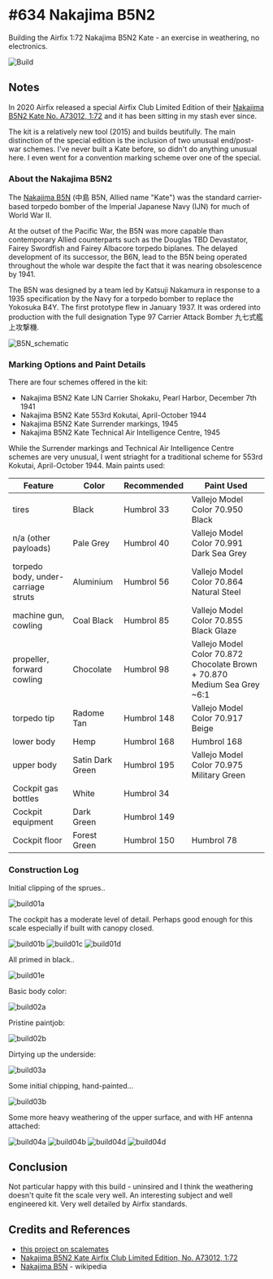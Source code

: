 # #634 Nakajima B5N2

Building the Airfix 1:72 Nakajima B5N2 Kate - an exercise in weathering, no electronics.

![Build](./assets/NakajimaB5N2_build.jpg?raw=true)

## Notes

In 2020 Airfix released a special Airfix Club Limited Edition of their [Nakajima B5N2 Kate No. A73012, 1:72](https://www.scalemates.com/kits/airfix-a73012-nakajima-b5n2-kate--1293106) and it has been sitting in my stash ever since.

The kit is a relatively new tool (2015) and builds beutifully. The main distinction of the special edition is the inclusion of two unusual end/post-war schemes. I've never built a Kate before, so didn't do anything unusual here. I even went for a convention marking scheme over one of the special.

### About the Nakajima B5N2

The [Nakajima B5N](https://en.wikipedia.org/wiki/Nakajima_B5N) (中島 B5N, Allied name "Kate") was the standard carrier-based torpedo bomber of the Imperial Japanese Navy (IJN) for much of World War II.

At the outset of the Pacific War, the B5N was more capable than contemporary Allied counterparts such as the Douglas TBD Devastator, Fairey Swordfish and Fairey Albacore torpedo biplanes.
The delayed development of its successor, the B6N, lead to the B5N being operated throughout the whole war despite the fact that it was nearing obsolescence by 1941.

The B5N was designed by a team led by Katsuji Nakamura in response to a 1935 specification by the Navy for a torpedo bomber to replace the Yokosuka B4Y.
The first prototype flew in January 1937.
It was  ordered into production with the full designation Type 97 Carrier Attack Bomber 九七式艦上攻撃機.

![B5N_schematic](./assets/B5N_schematic.jpg?raw=true)

### Marking Options and Paint Details

There are four schemes offered in the kit:

* Nakajima B5N2 Kate IJN Carrier Shokaku, Pearl Harbor, December 7th 1941
* Nakajima B5N2 Kate 553rd Kokutai, April-October 1944
* Nakajima B5N2 Kate Surrender markings, 1945
* Nakajima B5N2 Kate Technical Air Intelligence Centre, 1945

While the Surrender markings and Technical Air Intelligence Centre schemes are very unusual, I went striaght for a traditional
scheme for 553rd Kokutai, April-October 1944. Main paints used:

| Feature                             | Color            | Recommended | Paint Used |
|-------------------------------------|------------------|-------------|------------|
| tires                               | Black            | Humbrol 33  | Vallejo Model Color 70.950 Black           |
| n/a (other payloads)                | Pale Grey        | Humbrol 40  | Vallejo Model Color 70.991 Dark Sea Grey   |
| torpedo body, under-carriage struts | Aluminium        | Humbrol 56  | Vallejo Model Color 70.864 Natural Steel   |
| machine gun, cowling                | Coal Black       | Humbrol 85  | Vallejo Model Color 70.855 Black Glaze     |
| propeller, forward cowling          | Chocolate        | Humbrol 98  | Vallejo Model Color 70.872 Chocolate Brown + 70.870 Medium Sea Grey ~6:1 |
| torpedo tip                         | Radome Tan       | Humbrol 148 | Vallejo Model Color 70.917 Beige           |
| lower body                          | Hemp             | Humbrol 168 | Humbrol 168                                |
| upper body                          | Satin Dark Green | Humbrol 195 | Vallejo Model Color 70.975 Military Green  |
| Cockpit gas bottles                 | White            | Humbrol 34  |   |
| Cockpit equipment                   | Dark Green       | Humbrol 149 |   |
| Cockpit floor                       | Forest Green     | Humbrol 150 | Humbrol 78  |


### Construction Log

Initial clipping of the sprues..

![build01a](./assets/build01a.jpg?raw=true)

The cockpit has a moderate level of detail. Perhaps good enough for this scale especially if built with canopy closed.

![build01b](./assets/build01b.jpg?raw=true)
![build01c](./assets/build01c.jpg?raw=true)
![build01d](./assets/build01d.jpg?raw=true)

All primed in black..

![build01e](./assets/build01e.jpg?raw=true)

Basic body color:


![build02a](./assets/build02a.jpg?raw=true)

Pristine paintjob:

![build02b](./assets/build02b.jpg?raw=true)

Dirtying up the underside:

![build03a](./assets/build03a.jpg?raw=true)

Some initial chipping, hand-painted...

![build03b](./assets/build03b.jpg?raw=true)

Some more heavy weathering of the upper surface, and with HF antenna attached:

![build04a](./assets/build04a.jpg?raw=true)
![build04b](./assets/build04b.jpg?raw=true)
![build04d](./assets/build04d.jpg?raw=true)
![build04d](./assets/build04d.jpg?raw=true)

## Conclusion

Not particular happy with this build - uninsired and I think the weathering doesn't quite fit the scale very well.
An interesting subject and well engineered kit. Very well detailed by Airfix standards.

## Credits and References

* [this project on scalemates](https://www.scalemates.com/profiles/mate.php?id=74137&p=projects&project=124012)
* [Nakajima B5N2 Kate Airfix Club Limited Edition, No. A73012, 1:72](https://www.scalemates.com/kits/airfix-a73012-nakajima-b5n2-kate--1293106)
* [Nakajima B5N](https://en.wikipedia.org/wiki/Nakajima_B5N) - wikipedia
